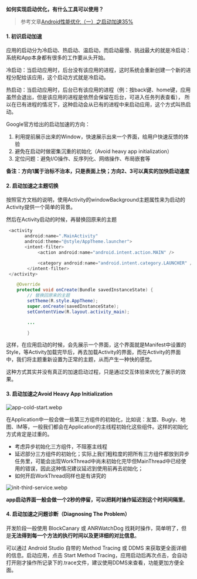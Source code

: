 **如何实现启动优化，有什么工具可以使用？**
>参考文章[Android性能优化（一）之启动加速35%](https://www.jianshu.com/p/f5514b1a826c)

#### 1. 初识启动加速
应用的启动分为冷启动、热启动、温启动，而启动最慢、挑战最大的就是冷启动：系统和App本身都有很多的工作要从头开始。

冷启动：当启动应用时，后台没有该应用的进程，这时系统会重新创建一个新的进程分配给该应用，这个启动方式就是冷启动。

热启动：当启动应用时，后台已有该应用的进程（例：按back键、home键，应用虽然会退出，但是该应用的进程是依然会保留在后台，可进入任务列表查看），
所以在已有进程的情况下，这种启动会从已有的进程中来启动应用，这个方式叫热启动。

Google官方给出的启动加速的方向：
1. 利用提前展示出来的Window，快速展示出来一个界面，给用户快速反馈的体验
2. 避免在启动时做密集沉重的初始化（Avoid heavy app initialization）
3. 定位问题：避免I/O操作、反序列化、网络操作、布局嵌套等

**备注：方向1属于治标不治本，只是表面上快；方向2、3可以真实的加快启动速度**

#### 2. 启动加速之主题切换
按照官方文档的说明，使用Activity的windowBackground主题属性来为启动的Activity提供一个简单的背景。

然后在Activity启动的时候，再替换回原来的主题
```java
 <activity
       android:name=".MainActivity"
       android:theme="@style/AppTheme.launcher">
       <intent-filter>
            <action android:name="android.intent.action.MAIN" />

            <category android:name="android.intent.category.LAUNCHER" />
        </intent-filter>
 </activity>
```

```java
    @Override
    protected void onCreate(Bundle savedInstanceState) {
        // 替换回原来的主题
        setTheme(R.style.AppTheme);
        super.onCreate(savedInstanceState);
        setContentView(R.layout.activity_main);

        ...

        }
```
这样，在应用启动的时候，会先展示一个界面，这个界面就是Manifest中设置的Style，等Activity加载完毕后，再去加载Activity的界面，而在Activity的界面中，我们将主题重新设置为正常的主题，从而产生一种快的感觉。

这种方式其实并没有真正的加速启动过程，只是通过交互体验来优化了展示的效果。

#### 3. 启动加速之Avoid Heavy App Initialization
![app-cold-start.webp]()

在Application中一般会做一些第三方组件的初始化，比如说：友盟、Bugly、地图、IM等，一般我们都会在Application的主线程初始化这些组件。这样的初始化方式肯定是过重的。
* 考虑异步初始化三方组件，不阻塞主线程
* 延迟部分三方组件的初始化；实际上我们粗粒度的把所有三方组件都放到异步任务里，可能会出现WorkThread中尚未初始化完毕但MainThread中已经使用的错误，因此这种情况建议延迟到使用前再去初始化；
* 如何开启WorkThread同样也是有讲究的

![init-third-service.webp]()

**app启动界面一般会做一个2秒的停留，可以把耗时操作延迟到这个时间间隔里**。

#### 4. 启动加速之问题诊断（Diagnosing The Problem）

开发阶段一般使用 BlockCanary 或 ANRWatchDog 找耗时操作，简单明了，但是**无法得到每一个方法的执行时间以及更详细的对比信息**。

可以通过 Android Studio 自带的 Method Tracing 或 DDMS 来获取更全面详细的信息。启动应用，点击 Start Method Tracing，应用启动后再次点击，会自动打开刚才操作所记录下的.trace文件，建议使用DDMS来查看，功能更加方便全面。












